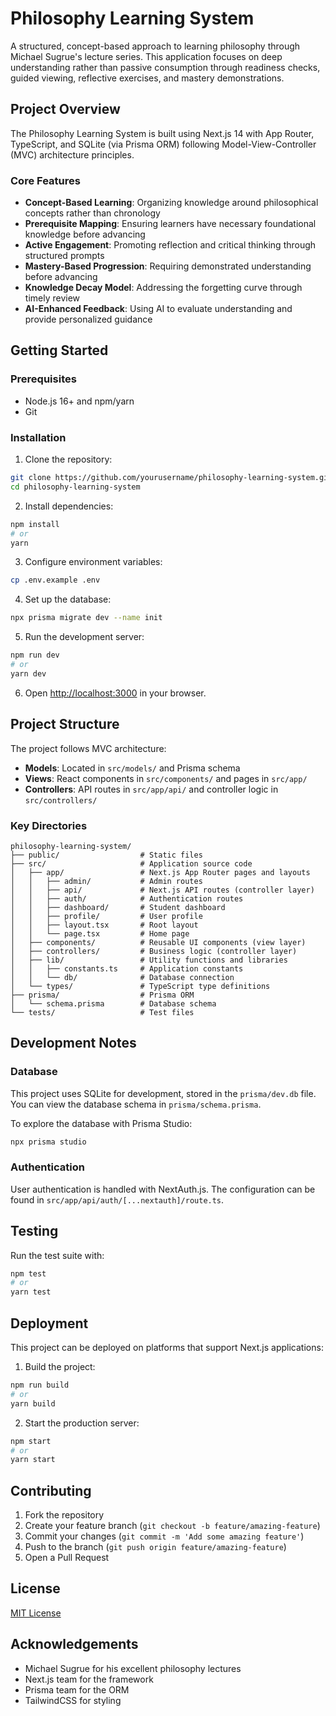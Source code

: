 # Philosophy Learning System

A structured, concept-based approach to learning philosophy through Michael Sugrue's lecture series. This application focuses on deep understanding rather than passive consumption through readiness checks, guided viewing, reflective exercises, and mastery demonstrations.

## Project Overview

The Philosophy Learning System is built using Next.js 14 with App Router, TypeScript, and SQLite (via Prisma ORM) following Model-View-Controller (MVC) architecture principles.

### Core Features

- **Concept-Based Learning**: Organizing knowledge around philosophical concepts rather than chronology
- **Prerequisite Mapping**: Ensuring learners have necessary foundational knowledge before advancing
- **Active Engagement**: Promoting reflection and critical thinking through structured prompts
- **Mastery-Based Progression**: Requiring demonstrated understanding before advancing
- **Knowledge Decay Model**: Addressing the forgetting curve through timely review
- **AI-Enhanced Feedback**: Using AI to evaluate understanding and provide personalized guidance

## Getting Started

### Prerequisites

- Node.js 16+ and npm/yarn
- Git

### Installation

1. Clone the repository:

```bash
git clone https://github.com/yourusername/philosophy-learning-system.git
cd philosophy-learning-system
```

2. Install dependencies:

```bash
npm install
# or
yarn
```

3. Configure environment variables:

```bash
cp .env.example .env
```

4. Set up the database:

```bash
npx prisma migrate dev --name init
```

5. Run the development server:

```bash
npm run dev
# or
yarn dev
```

6. Open [http://localhost:3000](http://localhost:3000) in your browser.

## Project Structure

The project follows MVC architecture:

- **Models**: Located in `src/models/` and Prisma schema
- **Views**: React components in `src/components/` and pages in `src/app/`
- **Controllers**: API routes in `src/app/api/` and controller logic in `src/controllers/`

### Key Directories

```
philosophy-learning-system/
├── public/                  # Static files
├── src/                     # Application source code
│   ├── app/                 # Next.js App Router pages and layouts
│   │   ├── admin/           # Admin routes
│   │   ├── api/             # Next.js API routes (controller layer)
│   │   ├── auth/            # Authentication routes
│   │   ├── dashboard/       # Student dashboard
│   │   ├── profile/         # User profile
│   │   ├── layout.tsx       # Root layout
│   │   └── page.tsx         # Home page
│   ├── components/          # Reusable UI components (view layer)
│   ├── controllers/         # Business logic (controller layer)
│   ├── lib/                 # Utility functions and libraries
│   │   ├── constants.ts     # Application constants
│   │   └── db/              # Database connection
│   └── types/               # TypeScript type definitions
├── prisma/                  # Prisma ORM
│   └── schema.prisma        # Database schema
└── tests/                   # Test files
```

## Development Notes

### Database

This project uses SQLite for development, stored in the `prisma/dev.db` file. You can view the database schema in `prisma/schema.prisma`.

To explore the database with Prisma Studio:

```bash
npx prisma studio
```

### Authentication

User authentication is handled with NextAuth.js. The configuration can be found in `src/app/api/auth/[...nextauth]/route.ts`.

## Testing

Run the test suite with:

```bash
npm test
# or
yarn test
```

## Deployment

This project can be deployed on platforms that support Next.js applications:

1. Build the project:

```bash
npm run build
# or
yarn build
```

2. Start the production server:

```bash
npm start
# or
yarn start
```

## Contributing

1. Fork the repository
2. Create your feature branch (`git checkout -b feature/amazing-feature`)
3. Commit your changes (`git commit -m 'Add some amazing feature'`)
4. Push to the branch (`git push origin feature/amazing-feature`)
5. Open a Pull Request

## License

[MIT License](LICENSE)

## Acknowledgements

- Michael Sugrue for his excellent philosophy lectures
- Next.js team for the framework
- Prisma team for the ORM
- TailwindCSS for styling
